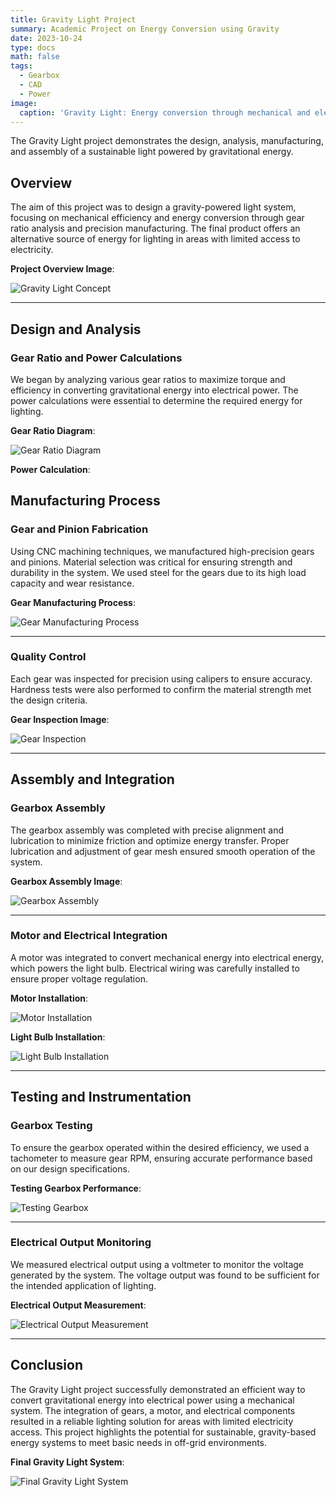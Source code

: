 ```yaml
---
title: Gravity Light Project
summary: Academic Project on Energy Conversion using Gravity
date: 2023-10-24
type: docs
math: false
tags:
  - Gearbox 
  - CAD
  - Power
image:
  caption: 'Gravity Light: Energy conversion through mechanical and electrical integration'
---
```


The Gravity Light project demonstrates the design, analysis, manufacturing, and assembly of a sustainable light powered by gravitational energy.

## Overview

The aim of this project was to design a gravity-powered light system, focusing on mechanical efficiency and energy conversion through gear ratio analysis and precision manufacturing. The final product offers an alternative source of energy for lighting in areas with limited access to electricity.

**Project Overview Image**:

![Gravity Light Concept](assets/media/gravity_light_concept.jpg)

---

## Design and Analysis

### Gear Ratio and Power Calculations

We began by analyzing various gear ratios to maximize torque and efficiency in converting gravitational energy into electrical power. The power calculations were essential to determine the required energy for lighting.

**Gear Ratio Diagram**:

![Gear Ratio Diagram](assets/media/gear_ratio_diagram.jpg)

**Power Calculation**:



## Manufacturing Process

### Gear and Pinion Fabrication

Using CNC machining techniques, we manufactured high-precision gears and pinions. Material selection was critical for ensuring strength and durability in the system. We used steel for the gears due to its high load capacity and wear resistance.

**Gear Manufacturing Process**:

![Gear Manufacturing Process](assets/media/gear_manufacturing_process.jpg)

---

### Quality Control

Each gear was inspected for precision using calipers to ensure accuracy. Hardness tests were also performed to confirm the material strength met the design criteria.

**Gear Inspection Image**:

![Gear Inspection](assets/media/gear_inspection.jpg)

---

## Assembly and Integration

### Gearbox Assembly

The gearbox assembly was completed with precise alignment and lubrication to minimize friction and optimize energy transfer. Proper lubrication and adjustment of gear mesh ensured smooth operation of the system.

**Gearbox Assembly Image**:

![Gearbox Assembly](assets/media/gearbox_assembly.jpg)

---

### Motor and Electrical Integration

A motor was integrated to convert mechanical energy into electrical energy, which powers the light bulb. Electrical wiring was carefully installed to ensure proper voltage regulation.

**Motor Installation**:

![Motor Installation](assets/media/motor_installation.jpg)

**Light Bulb Installation**:

![Light Bulb Installation](assets/media/light_bulb_installation.jpg)

---

## Testing and Instrumentation

### Gearbox Testing

To ensure the gearbox operated within the desired efficiency, we used a tachometer to measure gear RPM, ensuring accurate performance based on our design specifications.

**Testing Gearbox Performance**:

![Testing Gearbox](assets/media/testing_gearbox.jpg)

---

### Electrical Output Monitoring

We measured electrical output using a voltmeter to monitor the voltage generated by the system. The voltage output was found to be sufficient for the intended application of lighting.

**Electrical Output Measurement**:

![Electrical Output Measurement](assets/media/electrical_output_measurement.jpg)

---

## Conclusion

The Gravity Light project successfully demonstrated an efficient way to convert gravitational energy into electrical power using a mechanical system. The integration of gears, a motor, and electrical components resulted in a reliable lighting solution for areas with limited electricity access. This project highlights the potential for sustainable, gravity-based energy systems to meet basic needs in off-grid environments.

**Final Gravity Light System**:

![Final Gravity Light System](assets/media/final_gravity_light_system.jpg)

